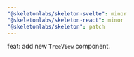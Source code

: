 ```yaml
---
"@skeletonlabs/skeleton-svelte": minor
"@skeletonlabs/skeleton-react": minor
"@skeletonlabs/skeleton": patch
---
```


feat: add new `TreeView` component.
  